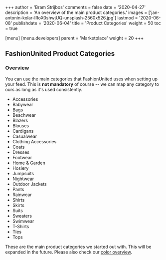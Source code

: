 +++
author = 'Bram Strijbos'
comments = false
date = '2020-04-27'
description = 'An overview of the main product categories.'
images = ['jan-antonin-kolar-lRoX0shwjUQ-unsplash-2560x526.jpg']
lastmod = '2020-06-08'
publishdate = '2020-06-04'
title = 'Product Categories'
weight = 50
toc = true

[menu]
  [menu.developers]
    parent = 'Marketplace'
    weight = 20
+++

## FashionUnited Product Categories

### Overview

You can use the main categories that FashionUnited uses when setting up your
feed. This is **not mandatory** of course -- we can map any category to ours as
long as it's used consistently.

- Accessories
- Babywear
- Bags
- Beachwear
- Blazers
- Blouses
- Cardigans
- Casualwear
- Clothing Accessories
- Coats
- Dresses
- Footwear
- Home & Garden
- Hosiery
- Jumpsuits
- Nightwear
- Outdoor Jackets
- Pants
- Rainwear
- Shirts
- Skirts
- Suits
- Sweaters
- Swimwear
- T-Shirts
- Ties
- Tops

These are the main product categories we started out with. This will be expanded
in the future. Please also check our
[color overview](https://developer.fashionunited.com/docs/marketplace/colors/).
